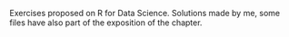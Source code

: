 Exercises proposed on R for Data Science. Solutions made by me, some files have also part of the exposition of the chapter.
